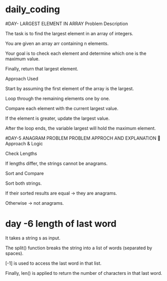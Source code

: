# daily_coding
#DAY- LARGEST ELEMENT IN ARRAY
Problem Description

The task is to find the largest element in an array of integers.

You are given an array arr containing n elements.

Your goal is to check each element and determine which one is the maximum value.

Finally, return that largest element.

Approach Used

Start by assuming the first element of the array is the largest.

Loop through the remaining elements one by one.

Compare each element with the current largest value.

If the element is greater, update the largest value.

After the loop ends, the variable largest will hold the maximum element.

#DAY-5
ANAGRAM PROBLEM 
PROBLEM APPROCH AND EXPLANATION
🧠 Approach & Logic

Check Lengths

If lengths differ, the strings cannot be anagrams.

Sort and Compare

Sort both strings.

If their sorted results are equal → they are anagrams.

Otherwise → not anagrams.


# day -6 length of last word
It takes a string s as input.

The split() function breaks the string into a list of words (separated by spaces).

[-1] is used to access the last word in that list.

Finally, len() is applied to return the number of characters in that last word.
